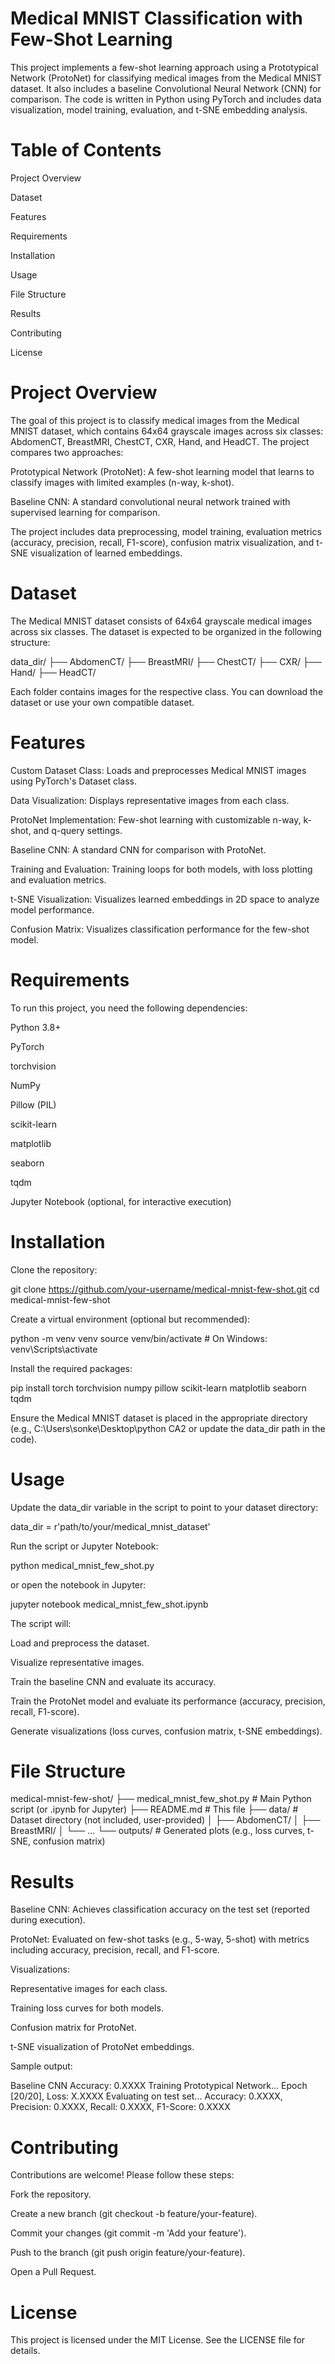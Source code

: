# Medical MNIST Classification with Few-Shot Learning

This project implements a few-shot learning approach using a Prototypical Network (ProtoNet) for classifying medical images from the Medical MNIST dataset. It also includes a baseline Convolutional Neural Network (CNN) for comparison. The code is written in Python using PyTorch and includes data visualization, model training, evaluation, and t-SNE embedding analysis.

# Table of Contents





Project Overview



Dataset



Features



Requirements



Installation



Usage



File Structure



Results



Contributing



License

# Project Overview

The goal of this project is to classify medical images from the Medical MNIST dataset, which contains 64x64 grayscale images across six classes: AbdomenCT, BreastMRI, ChestCT, CXR, Hand, and HeadCT. The project compares two approaches:





Prototypical Network (ProtoNet): A few-shot learning model that learns to classify images with limited examples (n-way, k-shot).



Baseline CNN: A standard convolutional neural network trained with supervised learning for comparison.

The project includes data preprocessing, model training, evaluation metrics (accuracy, precision, recall, F1-score), confusion matrix visualization, and t-SNE visualization of learned embeddings.

# Dataset

The Medical MNIST dataset consists of 64x64 grayscale medical images across six classes. The dataset is expected to be organized in the following structure:

data_dir/
├── AbdomenCT/
├── BreastMRI/
├── ChestCT/
├── CXR/
├── Hand/
├── HeadCT/

Each folder contains images for the respective class. You can download the dataset or use your own compatible dataset.

# Features





Custom Dataset Class: Loads and preprocesses Medical MNIST images using PyTorch's Dataset class.



Data Visualization: Displays representative images from each class.



ProtoNet Implementation: Few-shot learning with customizable n-way, k-shot, and q-query settings.



Baseline CNN: A standard CNN for comparison with ProtoNet.



Training and Evaluation: Training loops for both models, with loss plotting and evaluation metrics.



t-SNE Visualization: Visualizes learned embeddings in 2D space to analyze model performance.



Confusion Matrix: Visualizes classification performance for the few-shot model.

# Requirements

To run this project, you need the following dependencies:





Python 3.8+



PyTorch



torchvision



NumPy



Pillow (PIL)



scikit-learn



matplotlib



seaborn



tqdm



Jupyter Notebook (optional, for interactive execution)

# Installation





Clone the repository:

git clone https://github.com/your-username/medical-mnist-few-shot.git
cd medical-mnist-few-shot



Create a virtual environment (optional but recommended):

python -m venv venv
source venv/bin/activate  # On Windows: venv\Scripts\activate



Install the required packages:

pip install torch torchvision numpy pillow scikit-learn matplotlib seaborn tqdm



Ensure the Medical MNIST dataset is placed in the appropriate directory (e.g., C:\Users\sonke\Desktop\python CA2 or update the data_dir path in the code).

# Usage





Update the data_dir variable in the script to point to your dataset directory:

data_dir = r'path/to/your/medical_mnist_dataset'



Run the script or Jupyter Notebook:

python medical_mnist_few_shot.py

or open the notebook in Jupyter:

jupyter notebook medical_mnist_few_shot.ipynb



The script will:





Load and preprocess the dataset.



Visualize representative images.



Train the baseline CNN and evaluate its accuracy.



Train the ProtoNet model and evaluate its performance (accuracy, precision, recall, F1-score).



Generate visualizations (loss curves, confusion matrix, t-SNE embeddings).

# File Structure

medical-mnist-few-shot/
├── medical_mnist_few_shot.py  # Main Python script (or .ipynb for Jupyter)
├── README.md                  # This file
├── data/                      # Dataset directory (not included, user-provided)
│   ├── AbdomenCT/
│   ├── BreastMRI/
│   └── ...
└── outputs/                   # Generated plots (e.g., loss curves, t-SNE, confusion matrix)

# Results





Baseline CNN: Achieves classification accuracy on the test set (reported during execution).



ProtoNet: Evaluated on few-shot tasks (e.g., 5-way, 5-shot) with metrics including accuracy, precision, recall, and F1-score.



Visualizations:





Representative images for each class.



Training loss curves for both models.



Confusion matrix for ProtoNet.



t-SNE visualization of ProtoNet embeddings.

Sample output:

Baseline CNN Accuracy: 0.XXXX
Training Prototypical Network...
Epoch [20/20], Loss: X.XXXX
Evaluating on test set...
Accuracy: 0.XXXX, Precision: 0.XXXX, Recall: 0.XXXX, F1-Score: 0.XXXX

# Contributing

Contributions are welcome! Please follow these steps:





Fork the repository.



Create a new branch (git checkout -b feature/your-feature).



Commit your changes (git commit -m 'Add your feature').



Push to the branch (git push origin feature/your-feature).



Open a Pull Request.

# License

This project is licensed under the MIT License. See the LICENSE file for details.
